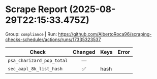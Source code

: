 # Scrape Report (2025-08-29T22:15:33.475Z)

Group: `compliance`  |  Run: https://github.com/AlbertoRoca96/scraping-checks-scheduler/actions/runs/17335323537

| Check | Changed | Keys | Error |
|---|:---:|:--|:--|
| `psa_charizard_pop_total` | — |  |  |
| `sec_aapl_8k_list_hash` | ✅ | hash |  |
